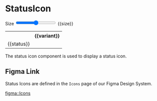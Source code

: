 <script lang="ts" setup>
import { ref, computed } from 'vue'
import { statuses, variants, sizes } from '@cypress-design/constants-statusicon'
import { StatusIcon } from '@cypress-design/vue-statusicon'

const statusNames = Object.keys(statuses)
const sizeSlider = ref(3)
const size = computed(() => sizes[sizeSlider.value])
</script>

# StatusIcon

<DemoWrapper>
  <div class="flex items-center gap-4">
    Size  <input type="range" min="0" max="4" step="1" v-model="sizeSlider"> {{size}} 
  </div>
	<table>
    <tbody>
      <tr>
        <th>&nbsp;</th>
        <th v-for="variant in variants" class="w-[100px]">{{variant}}</th>
      </tr>
      <tr v-for="status in statusNames" class="text-center">
        <td class="text-right">{{status}}</td>
        <td v-for="variant in variants">
          <StatusIcon :status="status" :variant="variant" :size="size" />
        </td>
      </tr>
    </tbody>
  </table>
</DemoWrapper>

The status icon component is used to display a status icon.

## Figma Link

Status Icons are defined in the `Icons` page of our Figma Design System.

[figma::Icons](https://www.figma.com/file/1WJ3GVQyMV5e7xVxPg3yID/Design-System%2C-v1.x---%40latest?type=design&node-id=969-9732&t=31Ux0Tiv1c3LsT2Q-11)
